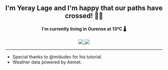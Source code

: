 <h2 align="center">I'm Yeray Lage and I'm happy that our paths have crossed! 🤘🏻</h2>

<h4 align="center">I'm currently living in Ourense at 13ºC 🌡️</h4>

<p align="center">
  <a href="https://www.linkedin.com/in/yeraylage/">
    <img src="https://img.shields.io/badge/-Yeray_Lage-blue?style=flat-square&logo=Linkedin&logoColor=white&link=https://www.linkedin.com/in/yeraylage/">
  </a>
  <a href="mailto:ylagef@gmail.com">
    <img src="https://img.shields.io/badge/-ylagef@gmail.com-d14836?style=flat-square&logo=Gmail&logoColor=white&link=mailto:ylagef@gmail.com">
  </a>
</p>

---

- Special thanks to @midudev for his tutorial.
- Weather data powered by Aemet.